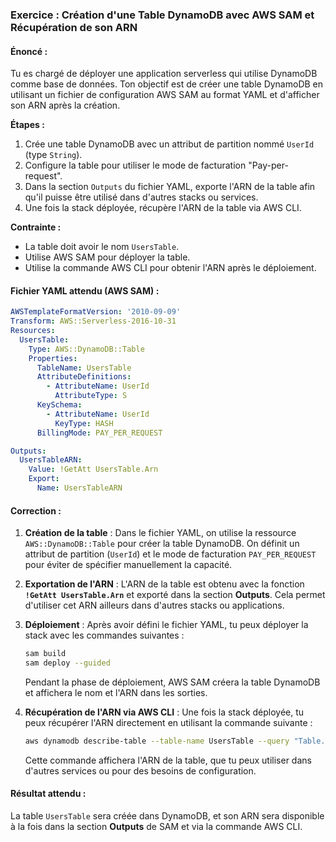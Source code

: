 ### Exercice : Création d'une Table DynamoDB avec AWS SAM et Récupération de son ARN

#### Énoncé :

Tu es chargé de déployer une application serverless qui utilise DynamoDB comme base de données. Ton objectif est de créer une table DynamoDB en utilisant un fichier de configuration AWS SAM au format YAML et d'afficher son ARN après la création.

**Étapes :**
1. Crée une table DynamoDB avec un attribut de partition nommé `UserId` (type `String`).
2. Configure la table pour utiliser le mode de facturation "Pay-per-request".
3. Dans la section `Outputs` du fichier YAML, exporte l'ARN de la table afin qu'il puisse être utilisé dans d'autres stacks ou services.
4. Une fois la stack déployée, récupère l'ARN de la table via AWS CLI.

**Contrainte :**
- La table doit avoir le nom `UsersTable`.
- Utilise AWS SAM pour déployer la table.
- Utilise la commande AWS CLI pour obtenir l'ARN après le déploiement.

#### Fichier YAML attendu (AWS SAM) :

```yaml
AWSTemplateFormatVersion: '2010-09-09'
Transform: AWS::Serverless-2016-10-31
Resources:
  UsersTable:
    Type: AWS::DynamoDB::Table
    Properties:
      TableName: UsersTable
      AttributeDefinitions:
        - AttributeName: UserId
          AttributeType: S
      KeySchema:
        - AttributeName: UserId
          KeyType: HASH
      BillingMode: PAY_PER_REQUEST

Outputs:
  UsersTableARN:
    Value: !GetAtt UsersTable.Arn
    Export:
      Name: UsersTableARN
```

#### Correction :

1. **Création de la table** :
   Dans le fichier YAML, on utilise la ressource `AWS::DynamoDB::Table` pour créer la table DynamoDB. On définit un attribut de partition (`UserId`) et le mode de facturation `PAY_PER_REQUEST` pour éviter de spécifier manuellement la capacité.

2. **Exportation de l'ARN** :
   L'ARN de la table est obtenu avec la fonction **`!GetAtt UsersTable.Arn`** et exporté dans la section **Outputs**. Cela permet d'utiliser cet ARN ailleurs dans d'autres stacks ou applications.

3. **Déploiement** :
   Après avoir défini le fichier YAML, tu peux déployer la stack avec les commandes suivantes :

   ```bash
   sam build
   sam deploy --guided
   ```

   Pendant la phase de déploiement, AWS SAM créera la table DynamoDB et affichera le nom et l'ARN dans les sorties.

4. **Récupération de l'ARN via AWS CLI** :
   Une fois la stack déployée, tu peux récupérer l'ARN directement en utilisant la commande suivante :

   ```bash
   aws dynamodb describe-table --table-name UsersTable --query "Table.TableArn"
   ```

   Cette commande affichera l'ARN de la table, que tu peux utiliser dans d'autres services ou pour des besoins de configuration.

#### Résultat attendu :
La table `UsersTable` sera créée dans DynamoDB, et son ARN sera disponible à la fois dans la section **Outputs** de SAM et via la commande AWS CLI.
